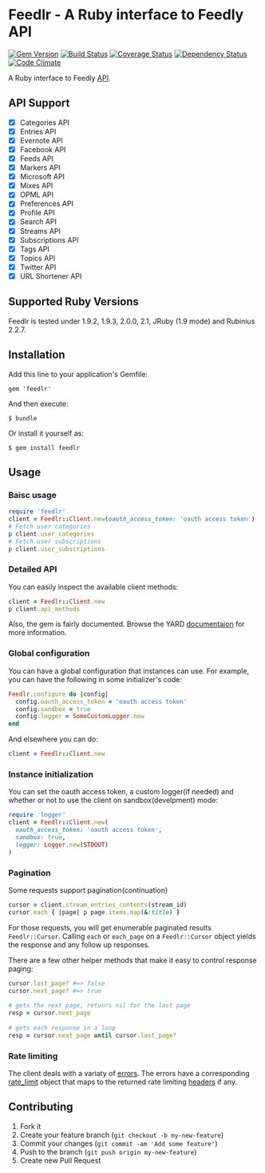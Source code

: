 # Feedlr - A Ruby interface to Feedly API

[![Gem Version](https://badge.fury.io/rb/feedlr.svg)](http://badge.fury.io/rb/feedlr) [![Build Status](https://travis-ci.org/khelll/feedlr.svg?branch=master)](https://travis-ci.org/khelll/feedlr) [![Coverage Status](https://coveralls.io/repos/khelll/feedlr/badge.png)](https://coveralls.io/r/khelll/feedlr) [![Dependency Status](https://gemnasium.com/khelll/feedlr.svg)](https://gemnasium.com/khelll/feedlr) [![Code Climate](https://codeclimate.com/github/khelll/feedlr/badges/gpa.svg)](https://codeclimate.com/github/khelll/feedlr)

A Ruby interface to Feedly [API](http://developer.feedly.com/).

## API Support

- [x] Categories API
- [x] Entries API
- [x] Evernote API
- [x] Facebook API
- [x] Feeds API
- [x] Markers API
- [x] Microsoft API
- [x] Mixes API
- [x] OPML API
- [x] Preferences API
- [x] Profile API
- [x] Search API
- [x] Streams API
- [x] Subscriptions API
- [x] Tags API
- [x] Topics API
- [x] Twitter API
- [x] URL Shortener API

## Supported Ruby Versions

Feedlr is tested under 1.9.2, 1.9.3, 2.0.0, 2.1, JRuby (1.9 mode) and Rubinius 2.2.7.

## Installation

Add this line to your application's Gemfile:

    gem 'feedlr'

And then execute:

    $ bundle

Or install it yourself as:

    $ gem install feedlr

## Usage

### Baisc usage

```ruby
require 'feedlr'
client = Feedlr::Client.new(oauth_access_token: 'oauth access token')
# Fetch user categories
p client.user_categories
# Fetch user subscriptions
p client.user_subscriptions
```

### Detailed API

You can easily inspect the available client methods:

```ruby
client = Feedlr::Client.new
p client.api_methods
```

Also, the gem is fairly documented. Browse the YARD [documentaion](http://rubydoc.info/gems/feedlr/) for more information.

### Global configuration

You can have a global configuration that instances can use. For example,  you can have the following in some initializer's code:

```ruby
Feedlr.configure do |config|
  config.oauth_access_token = 'oauth access token'
  config.sandbox = true
  config.logger = SomeCustomLogger.new
end
```
And elsewhere you can do:
```ruby
client = Feedlr::Client.new
```

### Instance initialization

You can set the oauth access token, a custom logger(if needed) and whether or not to use the client on sandbox(develpment) mode:

```ruby
require 'logger'
client = Feedlr::Client.new(
  oauth_access_token: 'oauth access token',
  sandbox: true,
  logger: Logger.new(STDOUT)
)
```

### Pagination

Some requests support pagination(continuation)
  
```ruby
cursor = client.stream_entries_contents(stream_id)
cursor.each { |page| p page.items.map(&:title) }
```

For those requests, you will get enumerable paginated results `Feedlr::Cursor`. Calling `each` or `each_page` on a `Feedlr::Cursor` object yields the response and any follow up responses.

There are a few other helper methods that make it easy to control response paging:
  
```ruby
cursor.last_page? #=> false
cursor.next_page? #=> true
 
# gets the next page, retunrs nil for the last page
resp = cursor.next_page
 
# gets each response in a loop
resp = cursor.next_page until cursor.last_page?
```

### Rate limiting

The client deals with a variaty of [errors](http://rubydoc.info/gems/feedlr/Feedlr/Error). The errors have a corresponding [rate_limit](http://rubydoc.info/gems/feedlr/Feedlr/RateLimit) object that maps to the returned rate limiting [headers](http://developer.feedly.com/v3/#rate-limiting) if any.


## Contributing

1. Fork it
2. Create your feature branch (`git checkout -b my-new-feature`)
3. Commit your changes (`git commit -am 'Add some feature'`)
4. Push to the branch (`git push origin my-new-feature`)
5. Create new Pull Request
